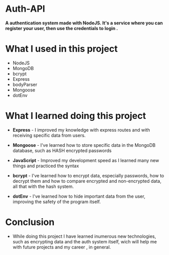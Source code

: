 # Auth-API
**A authentication system  made with NodeJS. It's a service where you can register your user, then use the credentials to login .**
# What I used in this project
- NodeJS
- MongoDB
- bcrypt
- Express
- bodyParser
- Mongoose
- dotEnv

# What I learned doing this project

- **Express** - I improved my knowledge with express routes and with receiving specific data from users.

- **Mongoose** - I've learned how to store specific data in the MongoDB database, such as HASH encrypted passwords

- **JavaScript** - Improved my development speed as I learned many new things and practiced the syntax

- **bcrypt** -  I've learned how to encrypt data, especially passwords, how to decrypt them and how to compare encrypted and non-encrypted data, all that with the hash system.
- **dotEnv** - I've learned how to hide important data from the user, improving the safety of the program itself.


# Conclusion

* While doing this project I have learned inumerous new technologies, such as encrypting data and the auth system itself, wich will help me with future projects and my career , in general.
